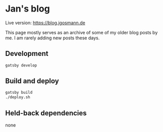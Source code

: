 # Jan's blog

Live version: https://blog.jgosmann.de

This page mostly serves as an archive of some of my older blog posts by me. I am
rarely adding new posts these days.

## Development

```bash
gatsby develop
```

## Build and deploy

```bash
gatsby build
./deploy.sh
```

## Held-back dependencies

none
